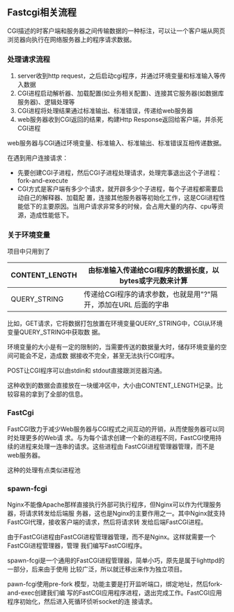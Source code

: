 ## Fastcgi相关流程

CGI描述的时客户端和服务器之间传输数据的一种标注，可以让一个客户端从网页浏览器向执行在网络服务器上的程序请求数据。

### 处理请求流程

1. server收到http request，之后启动cgi程序，并通过环境变量和标准输入等传入数据
2. CGI进程启动解析器、加载配置(如业务相关配置)、连接其它服务器(如数据库服务器)、逻辑处理等
3. CGI进程将处理结果通过标准输出、标准错误，传递给web服务器
4. web服务器收到CGI返回的结果，构建Http Response返回给客户端，并杀死CGI进程

web服务器与CGI通过环境变量、标准输⼊、标准输出、标准错误互相传递数据。

在遇到⽤户连接请求：

+ 先要创建CGI⼦进程，然后CGI⼦进程处理请求，处理完事退出这个⼦进程：fork-and-execute
+ CGI⽅式是客户端有多少个请求，就开辟多少个⼦进程，每个⼦进程都需要启动⾃⼰的解释器、加载配 置，连接其他服务器等初始化⼯作，这是CGI进程性能低下的主要原因。当⽤户请求⾮常多的时候，会占⽤⼤量的内存、cpu等资源，造成性能低下。

### 关于环境变量

项目中只用到了

| CONTENT_LENGTH | 由标准输⼊传递给CGI程序的数据⻓度，以bytes或字元数来计算     |
| -------------- | ------------------------------------------------------------ |
| QUERY_STRING   | 传递给CGI程序的请求参数，也就是⽤"?"隔开，添加在URL 后⾯的字串 |

比如，GET请求，它将数据打包放置在环境变量QUERY_STRING中，CGI从环境变量QUERY_STRING中获取数 据。

环境变量的⼤⼩是有⼀定的限制的，当需要传送的数据量⼤时，储存环境变量的空间可能会不⾜，造成数 据接收不完全，甚⾄⽆法执⾏CGI程序。

POST让CGI程序可以由stdin和 stdout直接跟浏览器沟通。

这种收到的数据会直接放在一块缓冲区中，大小由CONTENT_LENGTH记录。比较容易的拿到了全部的信息。

### FastCgi

FastCGI致⼒于减少Web服务器与CGI程式之间互动的开销，从⽽使服务器可以同时处理更多的Web请 求。与为每个请求创建⼀个新的进程不同，FastCGI使⽤持续的进程来处理⼀连串的请求。这些进程由 FastCGI进程管理器管理，⽽不是web服务器。

这种的处理有点类似进程池

### spawn-fcgi

Nginx不能像Apache那样直接执⾏外部可执⾏程序，但Nginx可以作为代理服务器，将请求转发给后端服 务器，这也是Nginx的主要作⽤之⼀。其中Nginx就⽀持FastCGI代理，接收客户端的请求，然后将请求转 发给后端FastCGI进程。

由于FastCGI进程由FastCGI进程管理器管理，⽽不是Nginx。这样就需要⼀个FastCGI进程管理器，管理 我们编写FastCGI程序。

spawn-fcgi是⼀个通⽤的FastCGI进程管理器，简单⼩巧，原先是属于lighttpd的⼀部分，后来由于使⽤ ⽐较⼴泛，所以就迁移出来作为独⽴项⽬。

pawn-fcgi使⽤pre-fork 模型，功能主要是打开监听端⼝，绑定地址，然后fork-and-exec创建我们编 写的FastCGI应⽤程序进程，退出完成⼯作。FastCGI应⽤程序初始化，然后进⼊死循环侦听socket的连 接请求。